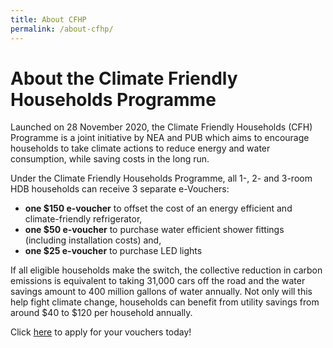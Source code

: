 ```yaml
---
title: About CFHP
permalink: /about-cfhp/
---
```

# About the Climate Friendly Households Programme
Launched on 28 November 2020, the Climate Friendly Households (CFH) Programme is a joint initiative by NEA and PUB which aims to encourage households to take climate actions to reduce energy and water consumption, while saving costs in the long run.

Under the Climate Friendly Households Programme, all 1-, 2- and 3-room HDB households can receive 3 separate e-Vouchers:
- **one $150 e-voucher** to offset the cost of an energy efficient and climate-friendly refrigerator,
- **one $50 e-voucher** to purchase water efficient shower fittings (including installation costs) and,
- **one $25 e-voucher** to purchase LED lights

If all eligible households make the switch, the collective reduction in carbon emissions is equivalent to taking 31,000 cars off the road and the water savings amount to 400 million gallons of water annually. Not only will this help fight climate change, households can benefit from utility savings from around $40 to $120 per household annually.

Click [here](www.go.gov.sg/register-cfhp-vouchers) to apply for your vouchers today!
